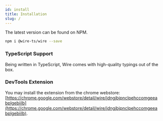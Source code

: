 ```yaml
---
id: install
title: Installation
slug: /
---
```


The latest version can be found on NPM.

```sh
npm i @wire-ts/wire --save
```

### TypeScript Support

Being written in TypeScript, Wire comes with high-quality typings out of the box.

### DevTools Extension

You may install the extension from the chrome webstore: [https://chrome.google.com/webstore/detail/wire/jdngjbjpnclpehccomgeeabplgebiilb](https://chrome.google.com/webstore/detail/wire/jdngjbjpnclpehccomgeeabplgebiilb).
